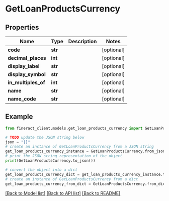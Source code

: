 # GetLoanProductsCurrency


## Properties

Name | Type | Description | Notes
------------ | ------------- | ------------- | -------------
**code** | **str** |  | [optional] 
**decimal_places** | **int** |  | [optional] 
**display_label** | **str** |  | [optional] 
**display_symbol** | **str** |  | [optional] 
**in_multiples_of** | **int** |  | [optional] 
**name** | **str** |  | [optional] 
**name_code** | **str** |  | [optional] 

## Example

```python
from fineract_client.models.get_loan_products_currency import GetLoanProductsCurrency

# TODO update the JSON string below
json = "{}"
# create an instance of GetLoanProductsCurrency from a JSON string
get_loan_products_currency_instance = GetLoanProductsCurrency.from_json(json)
# print the JSON string representation of the object
print(GetLoanProductsCurrency.to_json())

# convert the object into a dict
get_loan_products_currency_dict = get_loan_products_currency_instance.to_dict()
# create an instance of GetLoanProductsCurrency from a dict
get_loan_products_currency_from_dict = GetLoanProductsCurrency.from_dict(get_loan_products_currency_dict)
```
[[Back to Model list]](../README.md#documentation-for-models) [[Back to API list]](../README.md#documentation-for-api-endpoints) [[Back to README]](../README.md)


